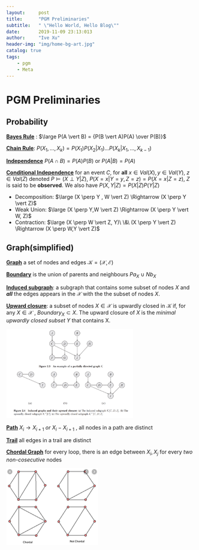 ```yaml
---
layout:     post
title:      "PGM Preliminaries"
subtitle:   " \"Hello World, Hello Blog\""
date:       2019-11-09 23:13:013
author:     "Ive Xu"
header-img: "img/home-bg-art.jpg"
catalog: true
tags:
    - pgm
    - Meta
---
```


# PGM Preliminaries

## Probability

**<u>Bayes Rule</u>** : $\large P(A \vert B) = {P(B \vert A)P(A) \over P(B)}$

**<u>Chain Rule</u>**: $P(X_1, ..., X_k) = P(X_1)P(X_2 \vert X_1)...P(X_k \vert X_1, ..., X_{k-1})$

**<u>Independence</u>** $P(A \cap B) = P(A)P(B)$ or $P(A \vert B)=P(A)$

**<u>Conditional Independence</u>** for an event $C$, for **all** $x \in Val(X), y \in Val(Y),\ z \in Val(Z)$ denoted $P \vDash (X \perp Y \vert Z)$, $P(X=x \vert Y=y,Z=z) = P(X=x \vert Z=z)$, $Z$ is said to be **observed**. We also have $P(X, Y \vert Z) = P(X \vert Z)P(Y \vert Z)$

* Decomposition: $\large (X \perp Y , W  \vert  Z) \Rightarrow (X \perp Y  \vert  Z)$
* Weak Union: $\large (X \perp Y,W \vert Z) \Rightarrow (X \perp Y \vert  W, Z)$
* Contraction: $\large (X \perp W \vert Z, Y)\ \&\ (X \perp Y \vert Z) \Rightarrow (X \perp W,Y \vert Z)$

## Graph(simplified)

**<u>Graph</u>** a set of nodes and edges $\mathcal{K} = (\mathcal{X}, \mathcal{E})$

**<u>Boundary</u>** is the union of parents and neighbours $Pa_X\ \cup\ Nb_X$

**<u>Induced subgraph</u>**: a subgraph that contains some subset of nodes $X$ and ***all*** the edges appears in the $\mathcal{X}$ with the the subset of nodes $X$.

**<u>Upward closure</u>**: a subset of nodes $X \in \mathcal{X}$ is upwardly closed in $\mathcal{K}$ if, for any $X \in \mathcal{X}$ , $Boundary_X \subset X$. The upward closure of $X$ is the *minimal upwardly closed subset* $Y$ that contains X.

<img src="/img/post/image-20191027163342019.png" alt="image-20191027163342019" style="zoom:33%;" />

**<u>Path</u>** $X_i \rightarrow X_{i+1}\ or\ X_i-X_{i+1}$ , all nodes in a path are distinct

**<u>Trail</u>** all edges in a trail are distinct

**<u>Chordal Graph</u>** for every loop, there is an edge between $X_i, X_j$ for every *two non-cosecutive* nodes

<img src="/img/post/image-20191027170503828.png" alt="image-20191027170503828" style="zoom:25%;" />


